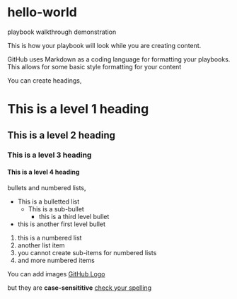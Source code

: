 # hello-world
playbook walkthrough demonstration


This is how your playbook will look while you are creating content.

GitHub uses Markdown as a coding language for formatting your playbooks.  This allows for some basic style formatting for your content

You can create headings,

# This is a level 1 heading
## This is a level 2 heading
### This is a level 3 heading
#### This is a level 4 heading

bullets and numbered lists,

* This is a bulletted list
  * This is a sub-bullet
    * this is a third level bullet
* this is another first level bullet

1. this is a numbered list
1. another list item
  1.  you cannot create sub-items for numbered lists
1.  and more numbered items

You can add images
[GitHub Logo](//GitHub.png)

but they are **case-sensititive**
[check your spelling](github.png)
